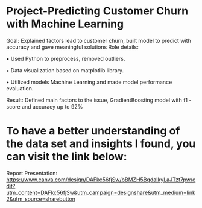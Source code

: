 # Project-Predicting Customer Churn with Machine Learning
Goal: Explained factors lead to customer churn, built model to predict with accuracy and gave meaningful solutions
Role details:

• Used Python to preprocess, removed outliers.

• Data visualization based on matplotlib library.

• Utilized models Machine Learning and made model performance evaluation.

Result: Defined  main factors to the issue, GradientBoosting model with f1 -score and accuracy up to 92%

# To have a better understanding of the data set and insights I found, you can visit the link below:

Report Presentation: https://www.canva.com/design/DAFkc56fjSw/bBMZH5BqdaIkyLaJTzt7pw/edit?utm_content=DAFkc56fjSw&utm_campaign=designshare&utm_medium=link2&utm_source=sharebutton
